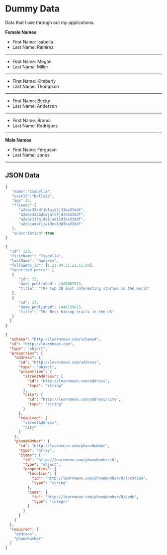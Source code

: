 # Dummy Data
Data that I use through out my applications.

**Female Names**
* First Name: Isabella
* Last Name: Ramirez

---
* First Name: Megan 
* Last Name: Miller

---
* First Name: Kimberly
* Last Name: Thompson

---
* First Name: Becky
* Last Name: Anderson

---
* First Name: Brandi
* Last Name: Rodriguez

---
**Male Names**
* First Name: Ferguson
* Last Name: Jones

---

## JSON Data
```javascript
{  
   "name":"Isabella",
   "userId":"bella32",
   "age":19,
   "friends":[  
      "a2ebc33adfjklajd3j33ka33ddf",
      "a2ebc333adcdjalkfjd3ka33ddf",
      "a2ebc333ajdsijadisd3ka33ddf",
      "a2ebcadsfijai3ee1dd3ka33ddf"
   ],
   "subscription":true
}
```

```javascript
{
  "id": 123,
  "firstName": "Isabella",
  "lastName": "Ramirez",
  "followers_id": [1,23,44,21,22,11,93],
  "favorited_posts": [
   {
      "id": 23,
      "date_published": 1448067813,
      "title": "The top 20 most interesting stories in the world"
   },
   {
      "id": 17,
      "date_published": 1446339813,
      "title": "The Best hiking trails in the US"
   }
  ]
}
```

```json
{
  "schema": "http://learnmean.com/schema#",
  "id": "http://learnmean.com",
  "type": "object",
  "properties": {
    "address": {
      "id": "http://learnmean.com/address",
      "type": "object",
      "properties": {
        "streetAddress": {
          "id": "http://learnmean.com/address",
          "type": "string"
        },
        "city": {
          "id": "http://learnmean.com/address/city",
          "type": "string"
        }
      },
      "required": [
        "streetAddress",
        "city"
      ]
    },
    "phoneNumber": {
      "id": "http://learnmean.com/phoneNumber",
      "type": "array",
      "items": {
        "id": "http://learnmean.com/phoneNumber/0",
        "type": "object",
        "properties": {
          "location": {
            "id": "http://learnmean.com/phoneNumber/0/location",
            "type": "string"
          },
          "code": {
            "id": "http://learnmean.com/phoneNumber/0/code",
            "type": "integer"
          }
        }
      }
    }
  },
  "required": [
    "address",
    "phoneNumber"
  ]
}
```
